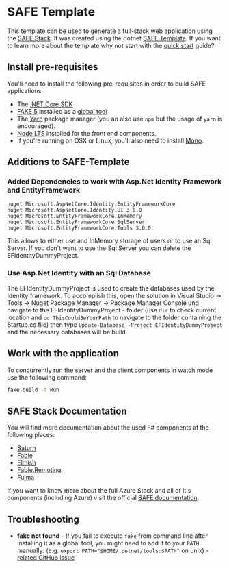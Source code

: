 # SAFE Template

This template can be used to generate a full-stack web application using the [SAFE Stack](https://safe-stack.github.io/). It was created using the dotnet [SAFE Template](https://safe-stack.github.io/docs/template-overview/). If you want to learn more about the template why not start with the [quick start](https://safe-stack.github.io/docs/quickstart/) guide?

## Install pre-requisites

You'll need to install the following pre-requisites in order to build SAFE applications

* The [.NET Core SDK](https://www.microsoft.com/net/download)
* [FAKE 5](https://fake.build/) installed as a [global tool](https://fake.build/fake-gettingstarted.html#Install-FAKE)
* The [Yarn](https://yarnpkg.com/lang/en/docs/install/) package manager (you an also use `npm` but the usage of `yarn` is encouraged).
* [Node LTS](https://nodejs.org/en/download/) installed for the front end components.
* If you're running on OSX or Linux, you'll also need to install [Mono](https://www.mono-project.com/docs/getting-started/install/).

## Additions to SAFE-Template

### Added Dependencies to work with Asp.Net Identity Framework and EntityFramework

```
nuget Microsoft.AspNetCore.Identity.EntityFrameworkCore
nuget Microsoft.AspNetCore.Identity.UI 3.0.0
nuget Microsoft.EntityFrameworkCore.InMemory
nuget Microsoft.EntityFrameworkCore.SqlServer
nuget Microsoft.EntityFrameworkCore.Tools 3.0.0
```

This allows to either use and InMemory storage of users or to use an Sql Server. If you don't want to use the Sql Server you can delete the EFIdentityDummyProject. 

### Use Asp.Net Identity with an Sql Database

The EFIdentityDummyProject is used to create the databases used by the Identity framework. To accomplish this, open the solution in Visual Studio -> Tools -> Nuget Package Manager -> Package Manager Console und navigate to the EFIdentityDummyProject - folder (use `dir` to check current location and `cd ThisCouldBeYourPath` to navigate to the folder containing the Startup.cs file) then type `Update-Database -Project EFIdentityDummyProject` and the necessary databases will be build.

## Work with the application

To concurrently run the server and the client components in watch mode use the following command:

```bash
fake build -t Run
```


## SAFE Stack Documentation

You will find more documentation about the used F# components at the following places:

* [Saturn](https://saturnframework.org/docs/)
* [Fable](https://fable.io/docs/)
* [Elmish](https://elmish.github.io/elmish/)
* [Fable.Remoting](https://zaid-ajaj.github.io/Fable.Remoting/)
* [Fulma](https://fulma.github.io/Fulma/)

If you want to know more about the full Azure Stack and all of it's components (including Azure) visit the official [SAFE documentation](https://safe-stack.github.io/docs/).

## Troubleshooting

* **fake not found** - If you fail to execute `fake` from command line after installing it as a global tool, you might need to add it to your `PATH` manually: (e.g. `export PATH="$HOME/.dotnet/tools:$PATH"` on unix) - [related GitHub issue](https://github.com/dotnet/cli/issues/9321)
